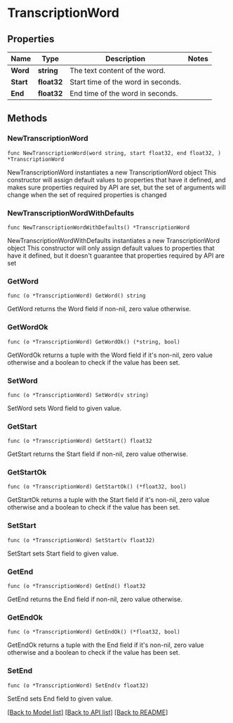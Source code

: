 # TranscriptionWord

## Properties

Name | Type | Description | Notes
------------ | ------------- | ------------- | -------------
**Word** | **string** | The text content of the word. | 
**Start** | **float32** | Start time of the word in seconds. | 
**End** | **float32** | End time of the word in seconds. | 

## Methods

### NewTranscriptionWord

`func NewTranscriptionWord(word string, start float32, end float32, ) *TranscriptionWord`

NewTranscriptionWord instantiates a new TranscriptionWord object
This constructor will assign default values to properties that have it defined,
and makes sure properties required by API are set, but the set of arguments
will change when the set of required properties is changed

### NewTranscriptionWordWithDefaults

`func NewTranscriptionWordWithDefaults() *TranscriptionWord`

NewTranscriptionWordWithDefaults instantiates a new TranscriptionWord object
This constructor will only assign default values to properties that have it defined,
but it doesn't guarantee that properties required by API are set

### GetWord

`func (o *TranscriptionWord) GetWord() string`

GetWord returns the Word field if non-nil, zero value otherwise.

### GetWordOk

`func (o *TranscriptionWord) GetWordOk() (*string, bool)`

GetWordOk returns a tuple with the Word field if it's non-nil, zero value otherwise
and a boolean to check if the value has been set.

### SetWord

`func (o *TranscriptionWord) SetWord(v string)`

SetWord sets Word field to given value.


### GetStart

`func (o *TranscriptionWord) GetStart() float32`

GetStart returns the Start field if non-nil, zero value otherwise.

### GetStartOk

`func (o *TranscriptionWord) GetStartOk() (*float32, bool)`

GetStartOk returns a tuple with the Start field if it's non-nil, zero value otherwise
and a boolean to check if the value has been set.

### SetStart

`func (o *TranscriptionWord) SetStart(v float32)`

SetStart sets Start field to given value.


### GetEnd

`func (o *TranscriptionWord) GetEnd() float32`

GetEnd returns the End field if non-nil, zero value otherwise.

### GetEndOk

`func (o *TranscriptionWord) GetEndOk() (*float32, bool)`

GetEndOk returns a tuple with the End field if it's non-nil, zero value otherwise
and a boolean to check if the value has been set.

### SetEnd

`func (o *TranscriptionWord) SetEnd(v float32)`

SetEnd sets End field to given value.



[[Back to Model list]](../README.md#documentation-for-models) [[Back to API list]](../README.md#documentation-for-api-endpoints) [[Back to README]](../README.md)


